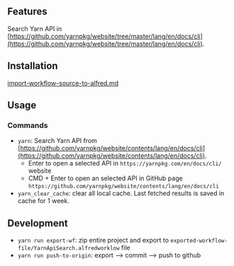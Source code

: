 ## Features

Search Yarn API in [https://github.com/yarnpkg/website/tree/master/lang/en/docs/cli](https://github.com/yarnpkg/website/tree/master/lang/en/docs/cli). 

## Installation

[import-workflow-source-to-alfred.md](https://github.com/tung-dang/alfred-workflow-nodejs-next/blob/master/docs/import-workflow-source-to-alfred.md)

## Usage

### Commands
- `yarn`: Search Yarn API from [https://github.com/yarnpkg/website/contents/lang/en/docs/cli](https://github.com/yarnpkg/website/contents/lang/en/docs/cli).
    + Enter to open a selected API in `https://yarnpkg.com/en/docs/cli/` website
    + CMD + Enter to open an selected API in GitHub page `https://github.com/yarnpkg/website/contents/lang/en/docs/cli`
- `yarn_clear_cache`: clear all local cache. Last fetched results is saved in cache for 1 week.

## Development

- `yarn run export-wf`: zip entire project and export to `exported-workflow-file/YarnApiSearch.alfredworklow` file 
- `yarn run push-to-origin`: export --> commit --> push to github  
